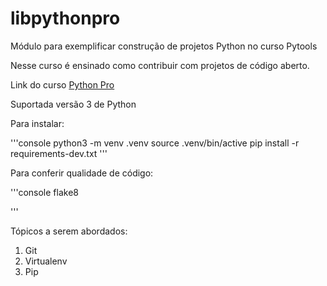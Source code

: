 # libpythonpro
Módulo para exemplificar construção de projetos Python no curso Pytools

Nesse curso é ensinado como contribuir com projetos de código aberto.

Link do curso [Python Pro](https://www.python.pro.br/)

Suportada versão 3 de Python

Para instalar:

'''console
python3 -m venv .venv
source .venv/bin/active
pip install -r requirements-dev.txt
'''

Para conferir qualidade de código:

'''console
flake8

'''

Tópicos a serem abordados:
  1. Git
  2. Virtualenv
  3. Pip